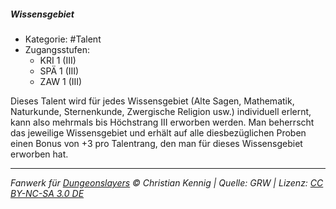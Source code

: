 <!---
Dies ist ein Fanwerk für DUNGEONSLAYERS © von Christian Kennig

Quellen:      [Dungeonslayers Grundregelwerk](https://dungeonslayers.net/download/Dungeonslayers4.pdf)
              [Talentbeschreibungen](https://www.f-space.de/ds4/tools-talentcards.html)
License:      [CC-BY-NC-SA 4.0](https://creativecommons.org/licenses/by-nc-sa/4.0/deed.de)
Richtlinien:  [Fanwerkrichtlinien](https://www.dungeonslayers.net/fanwerk-richtlinien/)
Autor:        Zauberlehrling
-->

##### Wissensgebiet

- Kategorie: #Talent
- Zugangsstufen:
  - KRI 1 (III)
  - SPÄ 1 (III)
  - ZAW 1 (III)

Dieses Talent wird für jedes Wissensgebiet (Alte Sagen, Mathematik, Naturkunde, Sternenkunde, Zwergische Religion usw.) individuell erlernt, kann also mehrmals bis Höchstrang III erworben werden. Man beherrscht das jeweilige Wissensgebiet und erhält auf alle diesbezüglichen Proben einen Bonus von +3 pro Talentrang, den man für dieses Wissensgebiet erworben hat.

---

_Fanwerk für [Dungeonslayers](https://www.dungeonslayers.net/) © Christian Kennig | Quelle: GRW | Lizenz: [CC BY-NC-SA 3.0 DE](https://creativecommons.org/licenses/by-nc-sa/3.0/de/)_
